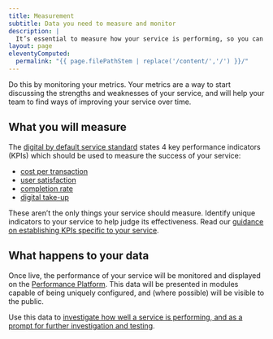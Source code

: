 ```yaml
---
title: Measurement
subtitle: Data you need to measure and monitor
description: |
  It’s essential to measure how your service is performing, so you can make sure that your service continues to meet user needs in a cost-effective and efficient way.
layout: page
eleventyComputed:
  permalink: "{{ page.filePathStem | replace('/content/','/') }}/"
---
```


Do this by monitoring your metrics. Your metrics are a way to start discussing the strengths and weaknesses of your service, and will help your team to find ways of improving your service over time.

## What you will measure

The [digital by default service standard](/version-1/) states 4 key performance indicators (KPIs) which should be used to measure the success of your service:

- [cost per transaction](/version-1/guides/cost-per-transaction/)
- [user satisfaction](/version-1/guides/user-satisfaction/)
- [completion rate](/version-1/guides/completion-rate/)
- [digital take-up](/version-1/guides/digital-take-up/)

These aren’t the only things your service should measure. Identify unique indicators to your service to help judge its effectiveness. Read our [guidance on establishing KPIs specific to your service](/version-1/guides/other-metrics/).

## What happens to your data

Once live, the performance of your service will be monitored and displayed on the [Performance Platform](/version-1/guides/performance-platform/). This data will be presented in modules capable of being uniquely configured, and (where possible) will be visible to the public.

Use this data to [investigate how well a service is performing, and as a prompt for further investigation and testing](/version-1/guides/using-data/).
